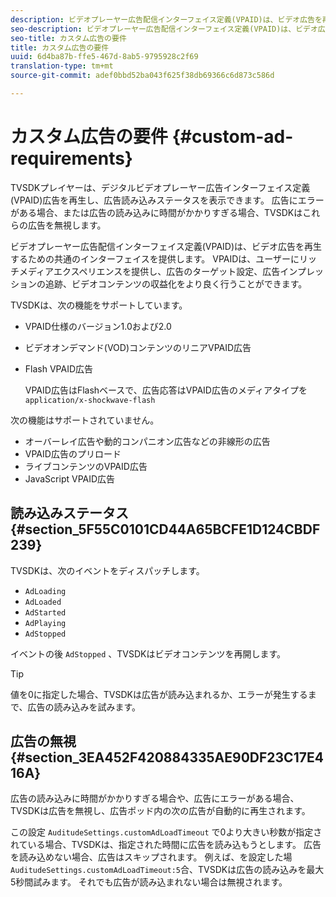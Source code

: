 ```yaml
---
description: ビデオプレーヤー広告配信インターフェイス定義(VPAID)は、ビデオ広告を再生するための共通のインターフェイスを提供します。 VPAIDは、ユーザーにリッチメディアエクスペリエンスを提供し、広告のターゲット設定、広告インプレッションの追跡、ビデオコンテンツの収益化をより良く行うことができます。
seo-description: ビデオプレーヤー広告配信インターフェイス定義(VPAID)は、ビデオ広告を再生するための共通のインターフェイスを提供します。 VPAIDは、ユーザーにリッチメディアエクスペリエンスを提供し、広告のターゲット設定、広告インプレッションの追跡、ビデオコンテンツの収益化をより良く行うことができます。
seo-title: カスタム広告の要件
title: カスタム広告の要件
uuid: 6d4ba87b-ffe5-467d-8ab5-9795928c2f69
translation-type: tm+mt
source-git-commit: adef0bbd52ba043f625f38db69366c6d873c586d

---
```



# カスタム広告の要件 {#custom-ad-requirements}

TVSDKプレイヤーは、デジタルビデオプレーヤー広告インターフェイス定義(VPAID)広告を再生し、広告読み込みステータスを表示できます。 広告にエラーがある場合、または広告の読み込みに時間がかかりすぎる場合、TVSDKはこれらの広告を無視します。

ビデオプレーヤー広告配信インターフェイス定義(VPAID)は、ビデオ広告を再生するための共通のインターフェイスを提供します。 VPAIDは、ユーザーにリッチメディアエクスペリエンスを提供し、広告のターゲット設定、広告インプレッションの追跡、ビデオコンテンツの収益化をより良く行うことができます。

<!--<a id="section_9A358902CBC24999BA34206EE2029616"></a>-->

TVSDKは、次の機能をサポートしています。

* VPAID仕様のバージョン1.0および2.0
* ビデオオンデマンド(VOD)コンテンツのリニアVPAID広告
* Flash VPAID広告

   VPAID広告はFlashベースで、広告応答はVPAID広告のメディアタイプを `application/x-shockwave-flash`

次の機能はサポートされていません。

* オーバーレイ広告や動的コンパニオン広告などの非線形の広告
* VPAID広告のプリロード
* ライブコンテンツのVPAID広告
* JavaScript VPAID広告

## 読み込みステータス {#section_5F55C0101CD44A65BCFE1D124CBDF239}

TVSDKは、次のイベントをディスパッチします。

* `AdLoading`
* `AdLoaded`
* `AdStarted`
* `AdPlaying`
* `AdStopped`

イベントの後 `AdStopped` 、TVSDKはビデオコンテンツを再開します。

>[!TIP]
>
>値を0に指定した場合、TVSDKは広告が読み込まれるか、エラーが発生するまで、広告の読み込みを試みます。

## 広告の無視 {#section_3EA452F420884335AE90DF23C17E416A}

広告の読み込みに時間がかかりすぎる場合や、広告にエラーがある場合、TVSDKは広告を無視し、広告ポッド内の次の広告が自動的に再生されます。

この設定 `AuditudeSettings.customAdLoadTimeout` で0より大きい秒数が指定されている場合、TVSDKは、指定された時間に広告を読み込もうとします。 広告を読み込めない場合、広告はスキップされます。 例えば、を設定した場 `AuditudeSettings.customAdLoadTimeout:5`合、TVSDKは広告の読み込みを最大5秒間試みます。 それでも広告が読み込まれない場合は無視されます。
